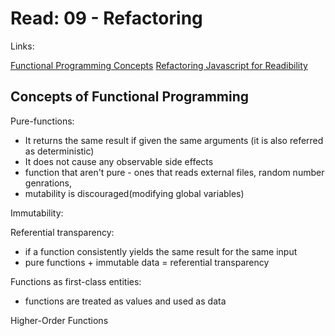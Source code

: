 # Read: 09 - Refactoring

Links: 

[Functional Programming Concepts](https://medium.com/the-renaissance-developer/concepts-of-functional-programming-in-javascript-6bc84220d2aa)
[Refactoring Javascript for Readibility](https://dev.to/healeycodes/refactoring-javascript-for-performance-and-readability-with-examples-1hec)


## Concepts of Functional Programming

Pure-functions: 
  - It returns the same result if given the same arguments (it is also referred as deterministic)
  - It does not cause any observable side effects
  - function that aren't pure - ones that reads external files, random number genrations, 
  - mutability is discouraged(modifying global variables)

Immutability:

Referential transparency:
  - if a function consistently yields the same result for the same input
  - pure functions + immutable data = referential transparency

Functions as first-class entities:
  - functions are treated as values and used as data

Higher-Order Functions